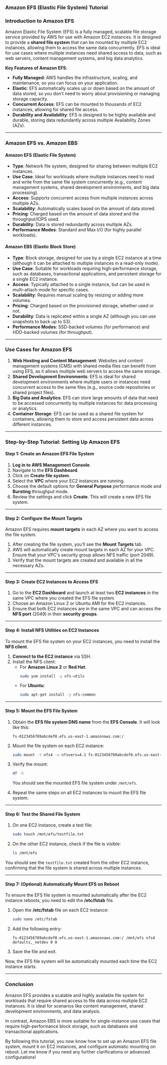 ### **Amazon EFS (Elastic File System) Tutorial**

### **Introduction to Amazon EFS**

Amazon Elastic File System (EFS) is a fully managed, scalable file storage service provided by AWS for use with Amazon EC2 instances. It is designed to provide a **shared file system** that can be mounted by multiple EC2 instances, allowing them to access the same data concurrently. EFS is ideal for use cases where multiple instances need shared access to data, such as web servers, content management systems, and big data analytics.

**Key Features of Amazon EFS**:
- **Fully Managed**: AWS handles the infrastructure, scaling, and maintenance, so you can focus on your application.
- **Elastic**: EFS automatically scales up or down based on the amount of data stored, so you don’t need to worry about provisioning or managing storage capacity.
- **Concurrent Access**: EFS can be mounted to thousands of EC2 instances, allowing for shared file access.
- **Durability and Availability**: EFS is designed to be highly available and durable, storing data redundantly across multiple Availability Zones (AZs).

---

### **Amazon EFS vs. Amazon EBS**

#### **Amazon EFS (Elastic File System)**

- **Type**: Network file system, designed for sharing between multiple EC2 instances.
- **Use Case**: Ideal for workloads where multiple instances need to read and write from the same file system concurrently (e.g., content management systems, shared development environments, and big data processing).
- **Access**: Supports concurrent access from multiple instances across multiple AZs.
- **Scalability**: Automatically scales based on the amount of data stored.
- **Pricing**: Charged based on the amount of data stored and the throughput/IOPS used.
- **Durability**: Data is stored redundantly across multiple AZs.
- **Performance Modes**: Standard and Max I/O (for highly parallel workloads).

#### **Amazon EBS (Elastic Block Store)**

- **Type**: Block storage, designed for use by a single EC2 instance at a time (although it can be attached to multiple instances in a read-only mode).
- **Use Case**: Suitable for workloads requiring high-performance storage, such as databases, transactional applications, and persistent storage for a single EC2 instance.
- **Access**: Typically attached to a single instance, but can be used in multi-attach mode for specific cases.
- **Scalability**: Requires manual scaling by resizing or adding more volumes.
- **Pricing**: Charged based on the provisioned storage, whether used or not.
- **Durability**: Data is replicated within a single AZ (although you can use snapshots to back up to S3).
- **Performance Modes**: SSD-backed volumes (for performance) and HDD-backed volumes (for throughput).

---

### **Use Cases for Amazon EFS**

1. **Web Hosting and Content Management**: Websites and content management systems (CMS) with shared media files can benefit from using EFS, as it allows multiple web servers to access the same storage.
2. **Shared Development Environments**: EFS is ideal for shared development environments where multiple users or instances need concurrent access to the same files (e.g., source code repositories or shared project files).
3. **Big Data and Analytics**: EFS can store large amounts of data that need to be accessed concurrently by multiple instances for data processing or analytics.
4. **Container Storage**: EFS can be used as a shared file system for containers, allowing them to store and access persistent data across different instances.

---

### **Step-by-Step Tutorial: Setting Up Amazon EFS**

#### **Step 1: Create an Amazon EFS File System**

1. **Log in to AWS Management Console**.
2. Navigate to the **EFS Dashboard**.
3. Click on **Create file system**.
4. Select the **VPC** where your EC2 instances are running.
5. Choose the default options for **General Purpose** performance mode and **Bursting** throughput mode.
6. Review the settings and click **Create**. This will create a new EFS file system.

---

#### **Step 2: Configure the Mount Targets**

Amazon EFS requires **mount targets** in each AZ where you want to access the file system.

1. After creating the file system, you’ll see the **Mount Targets** tab.
2. AWS will automatically create mount targets in each AZ for your VPC. Ensure that your VPC's security group allows NFS traffic (port 2049).
3. Verify that the mount targets are created and available in all the necessary AZs.

---

#### **Step 3: Create EC2 Instances to Access EFS**

1. Go to the **EC2 Dashboard** and launch at least two **EC2 instances** in the same VPC where you created the EFS file system.
2. Choose an Amazon Linux 2 or Ubuntu AMI for the EC2 instances.
3. Ensure that both EC2 instances are in the same VPC and can access the **NFS port** (2049) in their **security groups**.

---

#### **Step 4: Install NFS Utilities on EC2 Instances**

To mount the EFS file system on your EC2 instances, you need to install the **NFS client**.

1. **Connect to the EC2 instance** via SSH.
2. Install the NFS client:
   - For **Amazon Linux 2** or **Red Hat**:
     ```bash
     sudo yum install -y nfs-utils
     ```
   - For **Ubuntu**:
     ```bash
     sudo apt-get install -y nfs-common
     ```

---

#### **Step 5: Mount the EFS File System**

1. Obtain the **EFS file system DNS name** from the **EFS Console**. It will look like this:
   ```
   fs-0123456789abcdef0.efs.us-east-1.amazonaws.com:/ 
   ```

2. Mount the file system on each EC2 instance:
   ```bash
   sudo mount -t nfs4 -o nfsvers=4.1 fs-0123456789abcdef0.efs.us-east-1.amazonaws.com:/ /mnt/efs
   ```

3. Verify the mount:
   ```bash
   df -h
   ```
   You should see the mounted EFS file system under `/mnt/efs`.

4. Repeat the same steps on all EC2 instances to mount the EFS file system.

---

#### **Step 6: Test the Shared File System**

1. On one EC2 instance, create a test file:
   ```bash
   sudo touch /mnt/efs/testfile.txt
   ```

2. On the other EC2 instance, check if the file is visible:
   ```bash
   ls /mnt/efs
   ```

You should see the `testfile.txt` created from the other EC2 instance, confirming that the file system is shared across multiple instances.

---

#### **Step 7: (Optional) Automatically Mount EFS on Reboot**

To ensure the EFS file system is mounted automatically after the EC2 instance reboots, you need to edit the **/etc/fstab** file.

1. Open the **/etc/fstab** file on each EC2 instance:
   ```bash
   sudo nano /etc/fstab
   ```

2. Add the following entry:
   ```
   fs-0123456789abcdef0.efs.us-east-1.amazonaws.com:/ /mnt/efs nfs4 defaults,_netdev 0 0
   ```

3. Save the file and exit.

Now, the EFS file system will be automatically mounted each time the EC2 instance starts.

---

### **Conclusion**

Amazon EFS provides a scalable and highly available file system for workloads that require shared access to file data across multiple EC2 instances. It is ideal for scenarios like content management, shared development environments, and data analysis.

In contrast, Amazon EBS is more suitable for single-instance use cases that require high-performance block storage, such as databases and transactional applications.

By following this tutorial, you now know how to set up an Amazon EFS file system, mount it on EC2 instances, and configure automatic mounting on reboot. Let me know if you need any further clarifications or advanced configurations!

